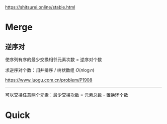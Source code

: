 https://shitsurei.online/stable.html

# Merge

## 逆序对

使序列有序的最少交换相邻元素次数 = 逆序对个数

求逆序对个数：归并排序 / 树状数组 $O(n \log n)$

https://www.luogu.com.cn/problem/P1908

---

可以交换任意两个元素：最少交换次数 = 元素总数 - 置换环个数

# Quick
